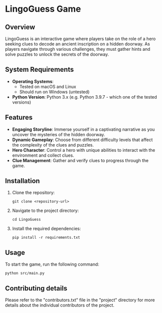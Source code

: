 # LingoGuess Game

## Overview
LingoGuess is an interactive game where players take on the role of a hero seeking clues to decode an ancient inscription on a hidden doorway. As players navigate through various challenges, they must gather hints and solve puzzles to unlock the secrets of the doorway.

## System Requirements
- **Operating Systems**: 
  - Tested on macOS and Linux
  - Should run on Windows (untested)
- **Python Version**: Python 3.x (e.g. Python 3.9.7 - which one of the tested versions) 

## Features
- **Engaging Storyline**: Immerse yourself in a captivating narrative as you uncover the mysteries of the hidden doorway.
- **Dynamic Gameplay**: Choose from different difficulty levels that affect the complexity of the clues and puzzles.
- **Hero Character**: Control a hero with unique abilities to interact with the environment and collect clues.
- **Clue Management**: Gather and verify clues to progress through the game.

## Installation
1. Clone the repository:
   ```
   git clone <repository-url>
   ```
2. Navigate to the project directory:
   ```
   cd LingoGuess
   ```
3. Install the required dependencies:
   ```
   pip install -r requirements.txt
   ```

## Usage
To start the game, run the following command:
```
python src/main.py
```

## Contributing details

Please refer to the "contributors.txt" file in the "project" directory for more details about the individual contributors of the project. 
